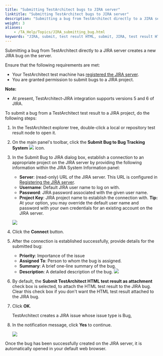 ```yaml
--- 
title: "Submitting TestArchitect bugs to JIRA server"
linktitle: "Submitting TestArchitect bugs to JIRA server"
description: "Submitting a bug from TestArchitect directly to a JIRA server creates a new JIRA bug on the server."
weight: 3
aliases: 
    - /TA_Help/Topics/JIRA_submitting_bug.html
keywords: "JIRA, submit, test result HTML, submit, JIRA, test result HTML, integration"
---
```


Submitting a bug from TestArchitect directly to a JIRA server creates a new JIRA bug on the server.

Ensure that the following requirements are met:

-   Your TestArchitect test machine has [registered the JIRA server](/TA_Help/Topics/JIRA_registering.html).
-   You are granted permission to submit bugs to a JIRA project.

**Note:**

-   At present, TestArchitect-JIRA integration supports versions 5 and 6 of JIRA.

To submit a bug from a TestArchitect test result to a JIRA project, do the following steps:

1.  In the TestArchitect explorer tree, double-click a local or repository test result node to open it.

2.  On the main panel's toolbar, click the **Submit Bug to Bug Tracking System** ![](/images/TA_Help/Images/Submit_bug_to_JIRA_icon.png) icon.

3.  In the Submit Bug to JIRA dialog box, establish a connection to an appropriate project on the JIRA server by providing the following information within the JIRA System Information panel:

    -   **Server**: \(read-only\) URL of the JIRA server. This URL is configured in [Registering the JIRA server](/TA_Help/Topics/JIRA_registering.html#step_wxv_tc5_2m).
    -   **Username**: Default JIRA user name to log on with.
    -   **Password**: JIRA password associated with the given user name.
    -   **Project Key**: JIRA project name to establish the connection with.
    **Tip:** At your option, you may override the default user name and password with your own credentials for an existing account on the JIRA server.

    ![](/images/TA_Help/Images/Submit_bug_to_JIRA_dlg.png)

4.  Click the **Connect** button.

5.  After the connection is established successfully, provide details for the submitted bug:

    -   **Priority**: Importance of the issue
    -   **Assigned To**: Person to whom the bug is assigned.
    -   **Summary**: A brief one-line summary of the bug.
    -   **Description**: A detailed description of the bug.
    ![](/images/TA_Help/Images/Submit_bug_to_JIRA_dlg_General_Bug_Information.png)

6.  By default, the **Submit TestArchitect HTML test result as attachment** check box is selected, to attach the HTML test result to the JIRA bug. Clear this check box if you don't want the HTML test result attached to the JIRA bug.

7.  Click **OK**.

    TestArchitect creates a JIRA issue whose issue type is Bug,

8.  In the notification message, click **Yes** to continue.

    ![](/images/TA_Help/Images/Submit_bug_to_JIRA_confirmation.png)


Once the bug has been successfully created on the JIRA server, it is automatically opened in your default web browser.




